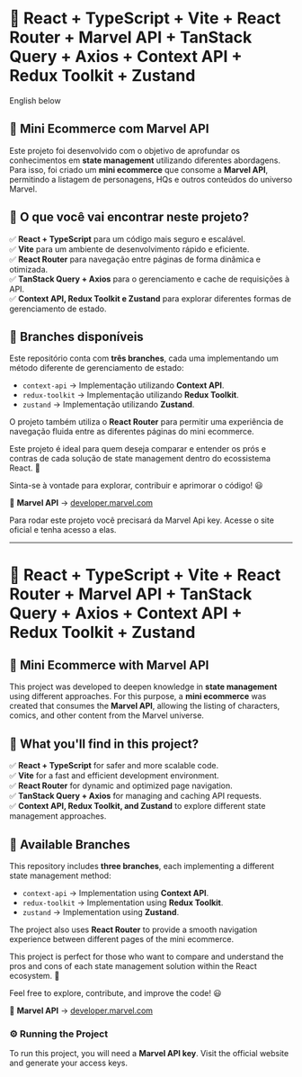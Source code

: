 # 📌 React + TypeScript + Vite + React Router + Marvel API + TanStack Query + Axios + Context API + Redux Toolkit + Zustand

English below

## 🛒 Mini Ecommerce com Marvel API

Este projeto foi desenvolvido com o objetivo de aprofundar os conhecimentos em **state management** utilizando diferentes abordagens. Para isso, foi criado um **mini ecommerce** que consome a **Marvel API**, permitindo a listagem de personagens, HQs e outros conteúdos do universo Marvel.

## 🎯 O que você vai encontrar neste projeto?

✅ **React + TypeScript** para um código mais seguro e escalável.  
✅ **Vite** para um ambiente de desenvolvimento rápido e eficiente.  
✅ **React Router** para navegação entre páginas de forma dinâmica e otimizada.  
✅ **TanStack Query + Axios** para o gerenciamento e cache de requisições à API.  
✅ **Context API, Redux Toolkit e Zustand** para explorar diferentes formas de gerenciamento de estado.

## 🌿 Branches disponíveis

Este repositório conta com **três branches**, cada uma implementando um método diferente de gerenciamento de estado:

-   `context-api` → Implementação utilizando **Context API**.
-   `redux-toolkit` → Implementação utilizando **Redux Toolkit**.
-   `zustand` → Implementação utilizando **Zustand**.

O projeto também utiliza o **React Router** para permitir uma experiência de navegação fluida entre as diferentes páginas do mini ecommerce.

Este projeto é ideal para quem deseja comparar e entender os prós e contras de cada solução de state management dentro do ecossistema React. 🚀

Sinta-se à vontade para explorar, contribuir e aprimorar o código! 😃

🔗 **Marvel API** → [developer.marvel.com](https://developer.marvel.com/)

Para rodar este projeto você precisará da Marvel Api key. Acesse o site oficial e tenha acesso a elas.

---

# 📌 React + TypeScript + Vite + React Router + Marvel API + TanStack Query + Axios + Context API + Redux Toolkit + Zustand

## 🛒 Mini Ecommerce with Marvel API

This project was developed to deepen knowledge in **state management** using different approaches. For this purpose, a **mini ecommerce** was created that consumes the **Marvel API**, allowing the listing of characters, comics, and other content from the Marvel universe.

## 🎯 What you'll find in this project?

✅ **React + TypeScript** for safer and more scalable code.  
✅ **Vite** for a fast and efficient development environment.  
✅ **React Router** for dynamic and optimized page navigation.  
✅ **TanStack Query + Axios** for managing and caching API requests.  
✅ **Context API, Redux Toolkit, and Zustand** to explore different state management approaches.

## 🌿 Available Branches

This repository includes **three branches**, each implementing a different state management method:

-   `context-api` → Implementation using **Context API**.
-   `redux-toolkit` → Implementation using **Redux Toolkit**.
-   `zustand` → Implementation using **Zustand**.

The project also uses **React Router** to provide a smooth navigation experience between different pages of the mini ecommerce.

This project is perfect for those who want to compare and understand the pros and cons of each state management solution within the React ecosystem. 🚀

Feel free to explore, contribute, and improve the code! 😃

🔗 **Marvel API** → [developer.marvel.com](https://developer.marvel.com/)

### ⚙️ Running the Project

To run this project, you will need a **Marvel API key**. Visit the official website and generate your access keys.
